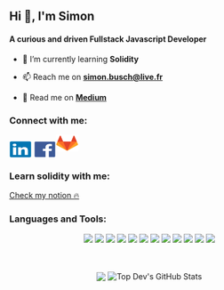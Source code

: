 <h2 align="left">Hi 👋, I'm Simon</h2>
<h4 align="left">A curious and driven Fullstack Javascript Developer </h4>

- 🚀 I’m currently learning **Solidity**

- 📫 Reach me on **simon.busch@live.fr**

- 👀 Read me on <a href="https://medium.com/@simonbusch" target="blank">**Medium**</a>

<h3 align="left">Connect with me:</h3>
<p align="left">
<a href="https://linkedin.com/in/simonbusch89" target="blank"><img align="center" src="https://raw.githubusercontent.com/devicons/devicon/master/icons/linkedin/linkedin-original.svg" alt="simonbusch89" height="30" width="40" /></a>
<a href="https://fb.com/simon.busch1" target="blank"><img align="center" src="https://raw.githubusercontent.com/devicons/devicon/master/icons/facebook/facebook-original.svg" alt="simon.busch1" height="30" width="40" /></a><a href="https://gitlab.com/Simon-Busch" target="blank"><img src="https://raw.githubusercontent.com/devicons/devicon/master/icons/gitlab/gitlab-original.svg" alt="Simon-Busch-Github" height="30" width="40"/></a>
</p>

<h3 align="left">Learn solidity with me:</h3>
<p align="left">
<a href="https://laser-shamrock-96a.notion.site/Solidity-c507d593ae5949fcb6ae57469859e715" target="blank"><p>Check my notion 🔥</p>  </a>
</p>
   
   

<h3 align="left">Languages and Tools:</h3>
<div align="center">
  <img src="https://img.shields.io/badge/React-20232A?style=for-the-badge&logo=react&logoColor=61DAFB">
  <img src="https://img.shields.io/badge/Node.js-339933?style=for-the-badge&logo=nodedotjs&logoColor=white">
  <img src="https://img.shields.io/badge/Express.js-000000?style=for-the-badge&logo=express&logoColor=white">
  <img src="https://img.shields.io/badge/JavaScript-F7DF1E?style=for-the-badge&logo=javascript&logoColor=black">
  <img src="https://img.shields.io/badge/TypeScript-007ACC?style=for-the-badge&logo=typescript&logoColor=white">
  <img src="https://img.shields.io/badge/Solidity-9E9E9E?style=for-the-badge&logo=solidity&logoColor=black">
  <img src="https://img.shields.io/badge/HTML5-E34F26?style=for-the-badge&logo=html5&logoColor=white">
  <img src="https://img.shields.io/badge/CSS3-1572B6?style=for-the-badge&logo=css3&logoColor=white">
  <img src="https://img.shields.io/badge/PostgreSQL-316192?style=for-the-badge&logo=postgresql&logoColor=white">
  <img src="https://img.shields.io/badge/MongoDB-4EA94B?style=for-the-badge&logo=mongodb&logoColor=white">
  <img src="https://img.shields.io/badge/Git-F05032?style=for-the-badge&logo=git&logoColor=white">
<img src="https://img.shields.io/badge/Ruby-F05032?style=for-the-badge&logo=ruby&logoColor=white">
<div/>
   
<br/>
<br/>

<p>
    <img align="center" src="https://github-readme-stats.vercel.app/api/top-langs/?layout=compact&username=simon-busch&hide=ruby,java,html,css,scss,php&title_color=ffffff&text_color=c9cacc&icon_color=2bbc8a&bg_color=1d1f21" height="180px"/>
    <img align="center" src="https://github-readme-stats.vercel.app/api?username=simon-busch&show_icons=true&line_height=27&count_private=true&title_color=ffffff&text_color=c9cacc&icon_color=2bbc8a&bg_color=1d1f21" alt="Top Dev's GitHub Stats" height="180px"/>  
 </p>
 
 
